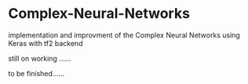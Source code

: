 # Complex-Neural-Networks
implementation and improvment of the Complex Neural Networks using Keras with tf2 backend

still on working ......

to be finished......
